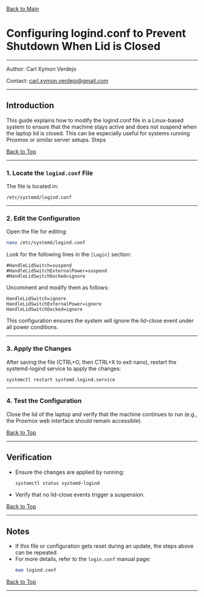 <a name="top"></a>
[Back to Main](https://github.com/caxylive/Home-Lab-Enterprise-Simulation/blob/main/README.md)

# Configuring logind.conf to Prevent Shutdown When Lid is Closed

---

Author: Carl Xymon Verdejo

Contact: carl.xymon.verdejo@gmail.com

--- 

## Introduction

This guide explains how to modify the logind.conf file in a Linux-based system to ensure that the machine stays active and does not suspend when the laptop lid is closed. This can be especially useful for systems running Proxmox or similar server setups.
Steps

[Back to Top](#top)

---

### 1. Locate the `logind.conf` File

The file is located in:
```
/etc/systemd/logind.conf
```

---

### 2. Edit the Configuration

Open the file for editing:
```Bash
nano /etc/systemd/logind.conf
```

Look for the following lines in the `[Login]` section:
```Paintext
#HandleLidSwitch=suspend
#HandleLidSwitchExternalPower=suspend
#HandleLidSwitchDocked=ignore
```

Uncomment and modify them as follows:
```Plaintext
HandleLidSwitch=ignore
HandleLidSwitchExternalPower=ignore
HandleLidSwitchDocked=ignore
```

This configuration ensures the system will ignore the lid-close event under all power conditions.

---

### 3. Apply the Changes

After saving the file (CTRL+O, then CTRL+X to exit nano), restart the systemd-logind service to apply the changes:
```bash
systemctl restart systemd.logind.service
```

---

### 4. Test the Configuration

Close the lid of the laptop and verify that the machine continues to run (e.g., the Proxmox web interface should remain accessible).

[Back to Top](#top)

---

## Verification

* Ensure the changes are applied by running:
  ```Bash
  systemctl status systemd-logind
  ```

* Verify that no lid-close events trigger a suspension.

[Back to Top](#top)

---

## Notes

* If this file or configuration gets reset during an update, the steps above can be repeated.
* For more details, refer to the `login.conf` manual page:
  ```Bash
  man logind.conf
  ```

[Back to Top](#top)

---
